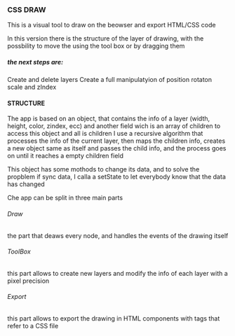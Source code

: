 ### CSS DRAW
This is a visual tool to draw on the beowser and export HTML/CSS code

In this version there is the structure of the layer of drawing, 
with the possbility to move the using the tool box or by dragging them

##### the next steps are:
Create and delete layers
Create a full manipulatyion of position rotaton scale and zIndex

#### STRUCTURE
The app is based on an object, that contains the info of a layer
(width, height, color, zindex, ecc) and another field wich is an array of children
to access this object and all is children I use a recursive algorithm that processes 
the info of the current layer, then maps the children info, creates a new object same as 
itself and passes the child info, and the process goes on until it reaches a empty children field

This object has some mothods to change its data, and to solve the propblem if sync data, I calla a setState
to let everybody know that the data has changed

Che app can be split in three main parts
###### Draw
the part that deaws every node, and handles the events of the drawing itself
###### ToolBox
this part allows to create new layers and modify the info of each layer with a pixel precision
###### Export
this part allows to export the drawing in HTML components with tags that refer to a CSS file